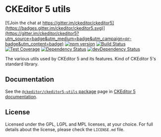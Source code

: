 CKEditor 5 utils
========================================

[![Join the chat at https://gitter.im/ckeditor/ckeditor5](https://badges.gitter.im/ckeditor/ckeditor5.svg)](https://gitter.im/ckeditor/ckeditor5?utm_source=badge&utm_medium=badge&utm_campaign=pr-badge&utm_content=badge)
[![npm version](https://badge.fury.io/js/%40ckeditor%2Fckeditor5-utils.svg)](https://www.npmjs.com/package/@ckeditor/ckeditor5-utils)
[![Build Status](https://travis-ci.org/ckeditor/ckeditor5-utils.svg?branch=master)](https://travis-ci.org/ckeditor/ckeditor5-utils)
[![Test Coverage](https://codeclimate.com/github/ckeditor/ckeditor5-utils/badges/coverage.svg)](https://codeclimate.com/github/ckeditor/ckeditor5-utils/coverage)
[![Dependency Status](https://david-dm.org/ckeditor/ckeditor5-utils/status.svg)](https://david-dm.org/ckeditor/ckeditor5-utils)
[![devDependency Status](https://david-dm.org/ckeditor/ckeditor5-utils/dev-status.svg)](https://david-dm.org/ckeditor/ckeditor5-utils?type=dev)

The various utils used by CKEditor 5 and its features. Kind of CKEditor 5's standard library.

## Documentation

See the [`@ckeditor/ckeditor5-utils` package](https://ckeditor5.github.io/docs/nightly/ckeditor5/latest/api/utils.html) page in [CKEditor 5 documentation](https://ckeditor5.github.io/docs/nightly/ckeditor5/latest/).

## License

Licensed under the GPL, LGPL and MPL licenses, at your choice. For full details about the license, please check the `LICENSE.md` file.
